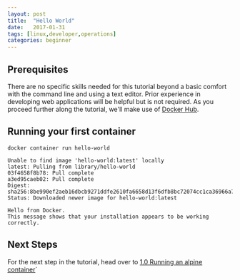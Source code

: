 ```yaml
---
layout: post
title:  "Hello World"
date:   2017-01-31
tags: [linux,developer,operations]
categories: beginner
---
```

## Prerequisites
There are no specific skills needed for this tutorial beyond a basic comfort with the command line and using a text editor. Prior experience in developing web applications will be helpful but is not required. As you proceed further along the tutorial, we'll make use of [Docker Hub](https://hub.docker.com/).

## Running your first container

```.term1
docker container run hello-world
```
```
Unable to find image 'hello-world:latest' locally
latest: Pulling from library/hello-world
03f4658f8b78: Pull complete
a3ed95caeb02: Pull complete
Digest: sha256:8be990ef2aeb16dbcb9271ddfe2610fa6658d13f6dfb8bc72074cc1ca36966a7
Status: Downloaded newer image for hello-world:latest

Hello from Docker.
This message shows that your installation appears to be working correctly.
```

## Next Steps
For the next step in the tutorial, head over to [1.0 Running an alpine container](../alpine)`
